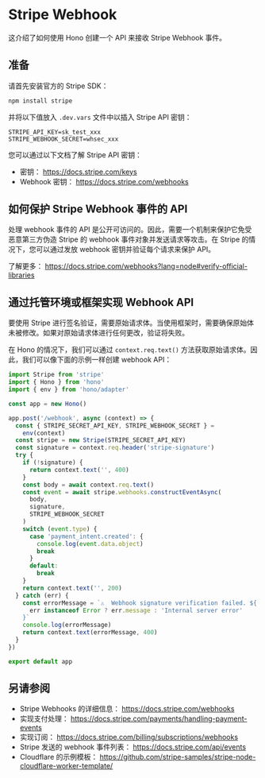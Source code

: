 # Stripe Webhook

这介绍了如何使用 Hono 创建一个 API 来接收 Stripe Webhook 事件。

## 准备

请首先安装官方的 Stripe SDK：

```bash
npm install stripe
```

并将以下值放入 `.dev.vars` 文件中以插入 Stripe API 密钥：

```
STRIPE_API_KEY=sk_test_xxx
STRIPE_WEBHOOK_SECRET=whsec_xxx
```

您可以通过以下文档了解 Stripe API 密钥：

- 密钥： https://docs.stripe.com/keys
- Webhook 密钥： https://docs.stripe.com/webhooks

## 如何保护 Stripe Webhook 事件的 API

处理 webhook 事件的 API 是公开可访问的。因此，需要一个机制来保护它免受恶意第三方伪造 Stripe 的 webhook 事件对象并发送请求等攻击。在 Stripe 的情况下，您可以通过发放 webhook 密钥并验证每个请求来保护 API。

了解更多： https://docs.stripe.com/webhooks?lang=node#verify-official-libraries

## 通过托管环境或框架实现 Webhook API

要使用 Stripe 进行签名验证，需要原始请求体。当使用框架时，需要确保原始体未被修改。如果对原始请求体进行任何更改，验证将失败。

在 Hono 的情况下，我们可以通过 `context.req.text()` 方法获取原始请求体。因此，我们可以像下面的示例一样创建 webhook API：

```ts
import Stripe from 'stripe'
import { Hono } from 'hono'
import { env } from 'hono/adapter'

const app = new Hono()

app.post('/webhook', async (context) => {
  const { STRIPE_SECRET_API_KEY, STRIPE_WEBHOOK_SECRET } =
    env(context)
  const stripe = new Stripe(STRIPE_SECRET_API_KEY)
  const signature = context.req.header('stripe-signature')
  try {
    if (!signature) {
      return context.text('', 400)
    }
    const body = await context.req.text()
    const event = await stripe.webhooks.constructEventAsync(
      body,
      signature,
      STRIPE_WEBHOOK_SECRET
    )
    switch (event.type) {
      case 'payment_intent.created': {
        console.log(event.data.object)
        break
      }
      default:
        break
    }
    return context.text('', 200)
  } catch (err) {
    const errorMessage = `⚠️  Webhook signature verification failed. ${
      err instanceof Error ? err.message : 'Internal server error'
    }`
    console.log(errorMessage)
    return context.text(errorMessage, 400)
  }
})

export default app
```

## 另请参阅

- Stripe Webhooks 的详细信息：
  https://docs.stripe.com/webhooks
- 实现支付处理：
  https://docs.stripe.com/payments/handling-payment-events
- 实现订阅：
  https://docs.stripe.com/billing/subscriptions/webhooks
- Stripe 发送的 webhook 事件列表：
  https://docs.stripe.com/api/events
- Cloudflare 的示例模板：
  https://github.com/stripe-samples/stripe-node-cloudflare-worker-template/